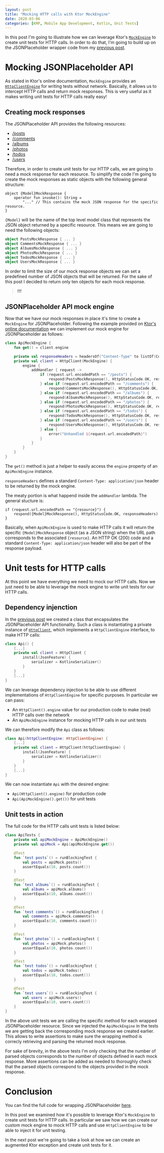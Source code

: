 ```yaml
---
layout: post
title: "Mocking HTTP calls with Ktor MockEngine"
date: 2020-03-06
categories: [KMP, Mobile App Development, Kotlin, Unit Tests]
---
```

In this post I'm going to illustrate how we can leverage Ktor's [`MockEngine`](https://api.ktor.io/1.3.1/io.ktor.client.engine.mock/-mock-engine/index.html) to create unit tests for HTTP calls. In order to do that, I'm going to build up on the JSONPlaceholder wrapper code from my [previous post](link!).


# Mocking JSONPlaceholder API

As stated in Ktor's online documentation, `MockEngine` provides an [`HttpClientEngine`](https://api.ktor.io/1.3.1/io.ktor.client.engine/-http-client-engine/index.html) for writing tests without network. Basically, it allows us to intercept HTTP calls and return mock responses. This is very useful as it makes writing unit tests for HTTP calls really easy!


## Creating mock responses

The JSONPlaceholder API provides the following resources:
* [/posts](https://jsonplaceholder.typicode.com/posts)
* [/comments](https://jsonplaceholder.typicode.com/comments)
* [/albums](https://jsonplaceholder.typicode.com/albums)
* [/photos](https://jsonplaceholder.typicode.com/photos)
* [/todos](https://jsonplaceholder.typicode.com/todos)
* [/users](https://jsonplaceholder.typicode.com/users)

Therefore, in order to create unit tests for our HTTP calls, we are going to need a mock response for each resource. To simplify the code I'm going to create the mock responses as static objects with the following general structure:

~~~
object {Model}MockResponse {
    operator fun invoke(): String =
        "..." // This contains the mock JSON response for the specific resource.
}
~~~

`{Model}` will be the name of the top level model class that represents the JSON object returned by a specific resource. This means we are going to need the following objects:

~~~ kotlin
object PostsMockResponse { ... }
object CommentsMockResponse { ... }
object AlbumsMockResponse { ... }
object PhotosMockResponse { ... }
object TodosMockResponse { ... }
object UsersMockResponse { ... }
~~~

In order to limit the size of our mock response objects we can set a predefined number of JSON objects that will be returned. For the sake of this post I decided to return only ten objects for each mock response.

> fff


## JSONPlaceholder API mock engine

Now that we have our mock responses in place it's time to create a `MockEngine` for JSONPlaceholder. Following the example provided on [Ktor's online documentation](https://ktor.io/clients/http-client/testing.html) we can implement our mock engine for JSONPlaceholder as follows:

~~~ kotlin
class ApiMockEngine {
    fun get() = client.engine

    private val responseHeaders = headersOf("Content-Type" to listOf(ContentType.Application.Json.toString()))
    private val client = HttpClient(MockEngine) {
        engine {
            addHandler { request ->
                if (request.url.encodedPath == "/posts") {
                    respond(PostsMockResponse(), HttpStatusCode.OK, responseHeaders)
                } else if (request.url.encodedPath == "/comments") {
                    respond(CommentsMockResponse(), HttpStatusCode.OK, responseHeaders)
                } else if (request.url.encodedPath == "/albums") {
                    respond(AlbumsMockResponse(), HttpStatusCode.OK, responseHeaders)
                } else if (request.url.encodedPath == "/photos") {
                    respond(PhotosMockResponse(), HttpStatusCode.OK, responseHeaders)
                } else if (request.url.encodedPath == "/todos") {
                    respond(TodosMockResponse(), HttpStatusCode.OK, responseHeaders)
                } else if (request.url.encodedPath == "/users") {
                    respond(UsersMockResponse(), HttpStatusCode.OK, responseHeaders)
                } else {
                    error("Unhandled ${request.url.encodedPath}")
                }
            }
        }
    }
}
~~~

The `get()` method is just a helper to easily access the `engine` property of an `ApiMockEngine` instance.

`responseHeaders` defines a standard `Content-Type: application/json` header to be returned by the mock engine.

The meaty portion is what happend inside the `addHandler` lambda. The general stucture is:

~~~
if (request.url.encodedPath == "{resource}") {
    respond({Model}MockResponse(), HttpStatusCode.OK, responseHeaders)
}
~~~

Basically, when `ApiMockEngine` is used to make HTTP calls it will return the specific `{Model}MockResponse` object (as a JSON string) when the URL path corresponds to the associated `{resource}`. An HTTP OK (200) code and a standard `Content-Type: application/json` header will also be part of the response payload.


# Unit tests for HTTP calls

At this point we have everything we need to mock our HTTP calls. Now we just need to be able to leverage the mock engine to write unit tests for our HTTP calls.


## Dependency injenction

In the [previous post](link!) we created a class that encapsulates the JSONPlaceholder API functionality. Such a class is instantiating a private instance of [`HttpClient`](https://api.ktor.io/1.3.1/io.ktor.client/-http-client/index.html), which implements a `HttpClientEngine` interface, to make HTTP calls:

~~~ kotlin
class Api() {
    [...]
    private val client = HttpClient {
        install(JsonFeature) {
            serializer = KotlinxSerializer()
        }
    }
    [...]
}
~~~

We can leverage dependency injection to be able to use different implementations of `HttpClientEngine` for specific purposes. In particular we can pass:
* An `HttpClient().engine` value for our production code to make (real) HTTP calls over the network
* An `ApiMockEngine` instance for mocking HTTP calls in our unit tests

We can therefore modify the `Api` class as follows:

~~~ kotlin
class Api(httpClientEngine: HttpClientEngine) {
    [...]
    private val client = HttpClient(httpClientEngine) {
        install(JsonFeature) {
            serializer = KotlinxSerializer()
        }
    }
    [...]
}
~~~

We can now instantiate `Api` with the desired engine:
* `Api(HttpClient().engine)` for production code
* `Api(ApiMockEngine().get())` for unit tests


## Unit tests in action

The full code for the HTTP calls unit tests is listed below:

~~~ kotlin
class ApiTests {
    private val apiMockEngine = ApiMockEngine()
    private val apiMock = Api(apiMockEngine.get())

    @Test
    fun `test posts`() = runBlockingTest {
        val posts = apiMock.posts()
        assertEquals(10, posts.count())
    }

    @Test
    fun `test albums`() = runBlockingTest {
        val albums = apiMock.albums()
        assertEquals(10, albums.count())
    }

    @Test
    fun `test comments`() = runBlockingTest {
        val comments = apiMock.comments()
        assertEquals(10, comments.count())
    }

    @Test
    fun `test photos`() = runBlockingTest {
        val photos = apiMock.photos()
        assertEquals(10, photos.count())
    }

    @Test
    fun `test todos`() = runBlockingTest {
        val todos = apiMock.todos()
        assertEquals(10, todos.count())
    }

    @Test
    fun `test users`() = runBlockingTest {
        val users = apiMock.users()
        assertEquals(10, users.count())
    }
}
~~~

In the above unit tests we are calling the specific method for each wrapped JSONPlaceholder resource. Since we injected the `ApiMockEngine` in the tests we are getting back the corresponding mock response we created earlier. This allows to write assertions to make sure the wrapping method is correcly retrieving and parsing the returned mock response.

For sake of brevity, in the above tests I'm only checking that the number of parsed objects corresponds to the number of objects defined in each mock response. More assertions can be added as needed to thoroughly check that the parsed objects correspond to the objects provided in the mock response.


# Conclusion

You can find the full code for wrapping JSONPlaceholder [here]().

In this post we examined how it's possible to leverage Ktor's `MockEngine` to create unit tests for HTTP calls. In particular we saw how we can create our custom mock engine to mock HTTP calls and use `HttpClientEngine` to be able to inject it for unit testing.

In the next post we're going to take a look at how we can create an augmented Ktor exception and create unit tests for it.
